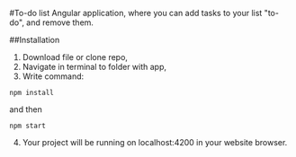 #To-do list
Angular application, where you can add tasks to your list "to-do", and remove them.

##Installation
1. Download file or clone repo,
2. Navigate in terminal to folder with app,
3. Write command:
``` 
npm install 
```
and then
``` 
npm start
```
4. Your project will be running on localhost:4200 in your website browser.
